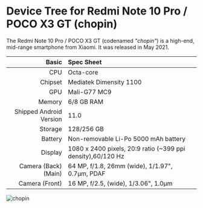 Device Tree for Redmi Note 10 Pro / POCO X3 GT (chopin)
==========================================

The Redmi Note 10 Pro / POCO X3 GT (codenamed _"chopin"_) is a high-end, mid-range smartphone from Xiaomi.
It was released in May 2021.

| Basic                   | Spec Sheet                                                                                                                     |
| -----------------------:|:------------------------------------------------------------------------------------------------------------------------------ |
| CPU                     | Octa-core                                                                                                                      |
| Chipset                 | Mediatek Dimensity 1100                                                                                                        |
| GPU                     | Mali-G77 MC9                                                                                                                   |
| Memory                  | 6/8 GB RAM                                                                                                                     |
| Shipped Android Version | 11.0                                                                                                                           |
| Storage                 | 128/256 GB                                                                                                                     |
| Battery                 | Non-removable Li-Po 5000 mAh battery                                                                                           |
| Display                 | 1080 x 2400 pixels, 20:9 ratio (~399 ppi density),60/120 Hz                                                                    |
| Camera (Back)(Main)     | 64 MP, f/1.8, 26mm (wide), 1/1.97", 0.7µm, PDAF                                                                                |
| Camera (Front)          | 16 MP, f/2.5, (wide), 1/3.06", 1.0µm                                                                                           |

![chopin](https://fdn2.gsmarena.com/vv/bigpic/xiaomi-redmi-note-10-pro-china-new.jpg)